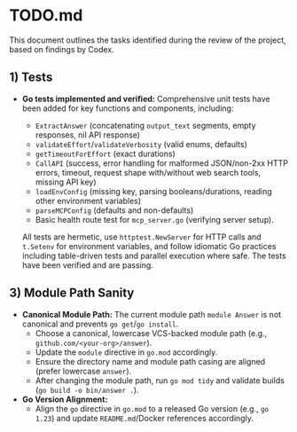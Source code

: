 # TODO.md

This document outlines the tasks identified during the review of the project, based on findings by Codex.

## 1) Tests

- **Go tests implemented and verified:** Comprehensive unit tests have been added for key functions and components, including:
    - `ExtractAnswer` (concatenating `output_text` segments, empty responses, nil API response)
    - `validateEffort`/`validateVerbosity` (valid enums, defaults)
    - `getTimeoutForEffort` (exact durations)
    - `CallAPI` (success, error handling for malformed JSON/non-2xx HTTP errors, timeout, request shape with/without web search tools, missing API key)
    - `loadEnvConfig` (missing key, parsing booleans/durations, reading other environment variables)
    - `parseMCPConfig` (defaults and non-defaults)
    - Basic health route test for `mcp_server.go` (verifying server setup).

    All tests are hermetic, use `httptest.NewServer` for HTTP calls and `t.Setenv` for environment variables, and follow idiomatic Go practices including table-driven tests and parallel execution where safe. The tests have been verified and are passing.


    
    

## 3) Module Path Sanity

- **Canonical Module Path:** The current module path `module Answer` is not canonical and prevents `go get`/`go install`.
    - Choose a canonical, lowercase VCS-backed module path (e.g., `github.com/<your-org>/answer`).
    - Update the `module` directive in `go.mod` accordingly.
    - Ensure the directory name and module path casing are aligned (prefer lowercase `answer`).
    - After changing the module path, run `go mod tidy` and validate builds (`go build -o bin/answer .`).
- **Go Version Alignment:**
    - Align the `go` directive in `go.mod` to a released Go version (e.g., `go 1.23`) and update `README.md`/Docker references accordingly.
